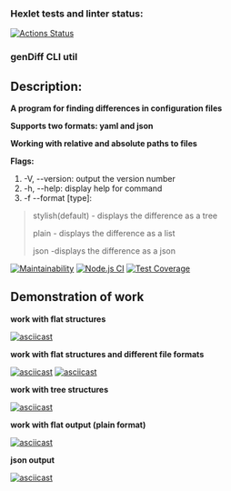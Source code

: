 ### Hexlet tests and linter status:
[![Actions Status](https://github.com/usernaimandrey/frontend-project-lvl2/workflows/hexlet-check/badge.svg)](https://github.com/usernaimandrey/frontend-project-lvl2/actions)
### genDiff CLI util
## Description:

**A program for finding differences in configuration files**

**Supports two formats: yaml and json**

**Working with relative and absolute paths to files**

**Flags:**

1. -V, --version: output the version number
2. -h, --help: display help for command
3. -f --format [type]:

> stylish(default) - displays the difference as a tree
>  
> plain - displays the difference as a list
> 
> json -displays the difference as a json 

[![Maintainability](https://api.codeclimate.com/v1/badges/bb081c93a9cdef392469/maintainability)](https://codeclimate.com/github/usernaimandrey/frontend-project-lvl2/maintainability)
[![Node.js CI](https://github.com/usernaimandrey/frontend-project-lvl2/actions/workflows/node.js.yml/badge.svg)](https://github.com/usernaimandrey/frontend-project-lvl2/actions/workflows/node.js.yml)
[![Test Coverage](https://api.codeclimate.com/v1/badges/bb081c93a9cdef392469/test_coverage)](https://codeclimate.com/github/usernaimandrey/frontend-project-lvl2/test_coverage)
## Demonstration of work

**work with flat structures**

[![asciicast](https://asciinema.org/a/417282.svg)](https://asciinema.org/a/417282)

**work with flat structures and different file formats**

[![asciicast](https://asciinema.org/a/417286.svg)](https://asciinema.org/a/417286)
[![asciicast](https://asciinema.org/a/417473.svg)](https://asciinema.org/a/417473)

**work with tree structures**

[![asciicast](https://asciinema.org/a/417825.svg)](https://asciinema.org/a/417825)

**work with flat output (plain format)**

[![asciicast](https://asciinema.org/a/419645.svg)](https://asciinema.org/a/419645)

**json output**

[![asciicast](https://asciinema.org/a/419953.svg)](https://asciinema.org/a/419953)



